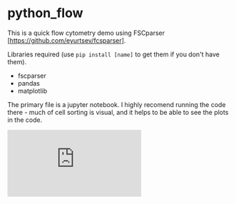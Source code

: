 # python_flow
This is a quick flow cytometry demo using FSCparser [https://github.com/eyurtsev/fcsparser].  
  
Libraries required (use `pip install [name]` to get them if you don't have them).
- fscparser
- pandas
- matplotlib

The primary file is a jupyter notebook. I highly recomend running the code there - much of cell sorting is visual, and it helps to be able to see the plots in the code.  
  
![Sample of finding GFP- and GFP+ cells.](https://github.com/jcooper036/python_flow/blob/master/sample_plot.pdf)

